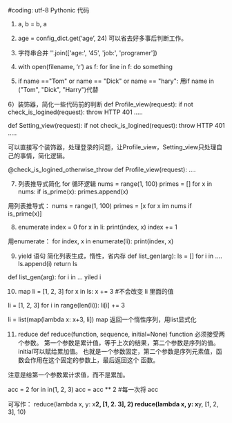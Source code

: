 #coding: utf-8
Pythonic 代码

1) a, b = b, a

2) age = config_dict.get(‘age’,  24)
可以省去好多事后判断工作。

3) 字符串合并
''.join(['age:', '45', 'job:', 'programer'])

4) with open(filename, ‘r’) as f:
	for line in f:
		do something

5) if name =="Tom" or name == "Dick" or name == "hary":
  用if name in ("Tom", "Dick", "Harry")代替

6）装饰器，简化一些代码前的判断
def Profile_view(request):
	if not check_is_logined(request):
		throw HTTP 401
		.....

def Setting_view(request):
	if not check_is_logined(request):
		throw HTTP 401
	.....

可以直接写个装饰器，处理登录的问题，让Profile_view，Setting_view只处理自己的事情，简化逻辑。

@check_is_logined_otherwise_throw
def Profile_view(request):
	....

7) 列表推导式简化 for 循环逻辑
nums = range(1, 100)
primes = []
for x in nums:
	if is_prime(x):
		primes.append(x)

用列表推导式：
nums = range(1, 100)
primes = [x for x im nums if is_prime(x)]

8) enumerate
index = 0
for x in li:
	print(index, x)
	index += 1

用enumerate：
for index, x in enumerate(li):
	print(index, x)

9) yield 语句
简化列表生成，惰性，省内存
def list_gen(arg):
	ls = []
	for i in ....
		ls.append(i)
	return ls

def list_gen(arg):
	for i in ...
		yiled i

10) map
li = [1, 2, 3]
for x in ls:
	x += 3   #不会改变 li 里面的值

li = [1, 2, 3]
for i in range(len(li)):
	li[i] += 3

li = list(map(lambda x: x+3, li])
map 返回一个惰性序列，用list显式化

11) reduce
def reduce(function, sequence, initial=None)
function 必须接受两个参数。
第一个参数是累计值，等于上次的结果，第二个参数是序列的值。initial可以赋给累加值。
也就是一个参数固定，第二个参数是序列元素值，函数会作用在这个固定的参数上，最后返回这个
函数。

注意是给第一个参数累计求值，而不是累加。

acc = 2
for in in(1, 2, 3)
	acc = acc ** 2   #每一次将 acc

可写作：
reduce(lambda x, y: x**2, [1, 2. 3], 2)
reduce(lambda x, y: x**y, [1, 2, 3], 10)

